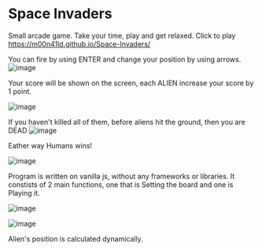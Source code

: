 # Space Invaders
Small arcade game. 
Take your time, play and get relaxed. 
Click to play https://m00n41ld.github.io/Space-Invaders/

You can fire by using ENTER and change your position by using arrows.
![image](https://user-images.githubusercontent.com/105647939/221400941-445a4910-dfd6-430c-b1b4-292190b1009b.png)

Your score will be shown on the screen, each ALIEN increase your score by 1 point.

![image](https://user-images.githubusercontent.com/105647939/221400999-c2c005b8-49f0-4f01-a9ae-af375ca0dacc.png)

If you haven't killed all of them, before aliens hit the ground, then you are DEAD 
![image](https://user-images.githubusercontent.com/105647939/221401072-0cbd4ff8-7edb-48f0-905f-421fe8202ccd.png)

Eather way Humans wins!

![image](https://user-images.githubusercontent.com/105647939/221401107-f63241aa-4440-4dbd-aac3-7ce775345e9b.png)


Program is written on vanilla js, without any frameworks or libraries.
It constists of 2 main functions, one that is Setting the board and one is Playing it. 

![image](https://user-images.githubusercontent.com/105647939/221401720-c8c7a04c-b07e-4de3-a12f-0f8131d65691.png)

![image](https://user-images.githubusercontent.com/105647939/221401754-82a55f1f-fcab-411e-a5bd-0b135ede43c0.png)

Alien's position is calculated dynamically.
